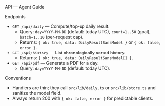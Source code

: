 API — Agent Guide

Endpoints
- `GET /api/daily` — Compute/top-up daily result.
  - Query: `day=YYYY-MM-DD` (default: today UTC), `count=1..50` (goal), `batch=1..10` (per-request cap).
  - Returns: `{ ok: true, data: DailyResultSansModel }` or `{ ok: false, error }`.
- `GET /api/history` — List chronologically sorted history.
  - Returns: `{ ok: true, data: DailyResultSansModel[] }`.
- `GET /api/pdf` — Generate a PDF for a day.
  - Query: `day=YYYY-MM-DD` (default: today UTC).

Conventions
- Handlers are thin; they call `src/lib/daily.ts` or `src/lib/store.ts` and sanitize the model field.
- Always return 200 with `{ ok: false, error }` for predictable clients.

